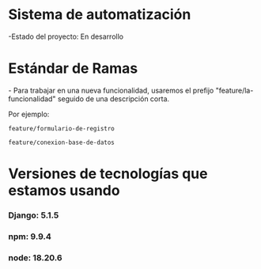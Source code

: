 <h1>Sistema de automatización</h1>

-Estado del proyecto: En desarrollo

<h1>Estándar de Ramas</h1>
- Para trabajar en una nueva funcionalidad, usaremos el prefijo "feature/la-funcionalidad" seguido de una descripción corta.

Por ejemplo: 

```feature/formulario-de-registro```

```feature/conexion-base-de-datos```

<h1>Versiones de tecnologías que estamos usando</h1>
<h3>Django: 5.1.5</h3>
<h3>npm: 9.9.4</h3>
<h3>node: 18.20.6</h3>